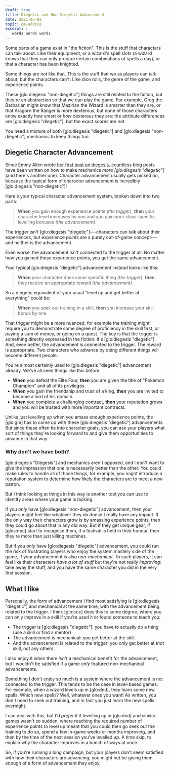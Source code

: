 ```yaml
---
draft: true
title: Diegetic and Non-Diegetic Advancement
date: 2021-05-02
topic: gm-advice
excerpt: |
   words words words
---
```


Some parts of a game exist in "the fiction".  This is the stuff that
characters can talk about.  Like their equipment, or a wizard's spell
slots (a wizard knows that they can only prepare certain combinations
of spells a day), or that a character has been knighted.

Some things are *not* like that.  This is the stuff that we as players
can talk about, but the characters can't.  Like dice rolls, the genre
of the game, and experience points.

These [glo:diegesis "non-diegetic"] things are still related to the
fiction, but they're an abstraction so that we can play the game.  For
example, Grog the Barbarian might know that Mazirian the Wizard is
smarter than they are, or that Aragorn the Ranger is more dexterous,
but none of those characters know exactly *how* smart or *how*
dexterous they are: the attribute differences are [glo:diegesis
"diegetic"], but the exact scores are not.

You need a mixture of both [glo:diegesis "diegetic"] and [glo:diegesis
"non-diegetic"] mechanics to keep things fun.

## Diegetic Character Advancement

Since Emmy Allen wrote [her first post on diegesis][], countless blog
posts have been written on how to make mechanics *more [glo:diegesis
"diegetic"]* (and here's another one).  Character advancement usually
gets picked on, because the typical form of character advancement is
incredibly [glo:diegesis "non-diegetic"]!

Here's your typical character advancement system, broken down into two
parts:

> **When** you gain enough experience points *(the trigger)*, **then**
> your character level increases by one and you gain your
> class-specific levelling bonuses *(the advancement)*.

The trigger isn't [glo:diegesis "diegetic"]---characters can talk
about their experiences, but experience *points* are a purely
out-of-game concept---and neither is the advancement.

Even worse, the advancement isn't connected to the trigger at all!  No
matter how you gained those experience points, you get the same
advancement.

Your typical [glo:diegesis "diegetic"] advancement instead looks like
this:

> **When** your character does some specific thing *(the trigger)*,
> **then** they receive an appropriate reward *(the advancement)*.

So a diegetic equivalent of your usual "level up and get better at
everything" could be:

> **When** you seek out training in a skill, **then** you increase
> your skill bonus by one.

That trigger might be a more nuanced, for example the training might
require you to demonstrate some degree of proficiency in the skill
first, or paying a sum of money, or going on a quest.  The key is that
the trigger is something directly expressed in the fiction.  It's
[glo:diegesis "diegetic"].  And, even better, the advancement is
connected to the trigger.  The reward is appropriate.  Two characters
who advance by doing different things will become different people.

You're almost certainly used to [glo:diegesis "diegetic"] advancement
already.  We've all seen things like this before:

- **When** you defeat the Elite Four, **then** you are given the title
  of "Pokemon Champion" and all of its privileges.
- **When** you gain the friendship and trust of a king, **then** you
  are invited to become a lord of his domain.
- **When** you complete a challenging contract, **then** your
  reputation grows and you will be trusted with more important
  contracts.

Unlike just levelling up when you amass enough experience points, the
[glo:gm] has to come up with these [glo:diegesis "diegetic"]
advancements.  But since these often tie into character goals, you can
ask your players what sort of things they're looking forward to and
give them opportunities to advance in that way.

[her first post on diegesis]: http://cavegirlgames.blogspot.com/2019/09/terminology-diegetic-vs-non-diegetic.html

### Why don't we have both?

[glo:diegesis "Diegesis"] and mechanics aren't opposed, and I don't
want to give the impression that one is necessarily better than the
other.  You could make rules to handle all of those things, for
example, you might introduce a reputation system to determine how
likely the characters are to meet a new patron.

But I think looking at things in this way is another tool you can use
to identify areas where your game is lacking.

If you *only* have [glo:diegesis "non-diegetic"] advancement, then
your players might feel like whatever they do doesn't really have any
impact.  If the only way their characters grow is by amassing
experience points, then they could go about that in any old way.  But
if they get unique gear, if [glos:npc] start to recognise them, if a
festival is held in their honour, then they're more than just killing
machines.

But if you *only* have [glo:diegesis "diegetic"] advancement, you
could run the risk of frustrating players who enjoy the system mastery
side of the game, if your advancement is also *non-mechanical*.  To
such players, it can feel like their characters *have a lot of stuff*
but they're not really *improving*: take away the stuff, and you have
the same character you did in the very first session.

## What I like

Personally, the form of advancement I find most satisfying is
[glo:diegesis "diegetic"] and mechanical at the same time, with the
advancement being related to the trigger.  I think [glo:coc] does this
to some degree, where you can only improve in a skill if you're used
it or found someone to teach you:

- The trigger is [glo:diegesis "diegetic"]: you have to actually do a
  thing (use a skill or find a mentor)
- The advancement is mechanical: you get better at the skill.
- And the advancement is related to the trigger: you only get better
  at *that* skill, not any others.

I also enjoy it when there *isn't* a mechanical benefit for the
advancement, but I wouldn't be satisfied if a game *only* featured
non-mechanical advancements.

Something I don't enjoy so much is a system where the advancement is
not connected to the trigger.  This tends to be the case in
level-based games.  For example, when a wizard levels up in [glo:dnd],
they learn some new spells.  Which new spells?  Well, whatever ones
you want!  As written, you don't need to seek out training, and in
fact you just learn the new spells overnight.

I can deal with this, but I'd *prefer* it if levelling up in [glo:dnd]
and similar games wasn't so sudden, where reaching the required number
of experience points to level up meant that you could then go seek out
the training to do so, spend a few in-game weeks or months improving,
and then by the time of the next session you've levelled up.  A time
skip, to explain why the character improves in a bunch of ways at
once.

So, if you're running a long campaign, but your players don't seem
satisfied with how their characters are advancing, you might not be
giving them enough of a form of advancement they enjoy.
